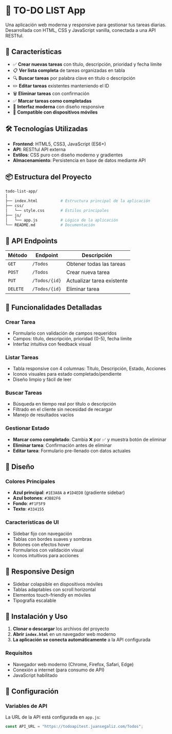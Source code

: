 # 📝 TO-DO LIST App

Una aplicación web moderna y responsive para gestionar tus tareas diarias. Desarrollada con HTML, CSS y JavaScript vanilla, conectada a una API RESTful.

## 🚀 Características

- ✅ **Crear nuevas tareas** con título, descripción, prioridad y fecha límite
- 📋 **Ver lista completa** de tareas organizadas en tabla
- 🔍 **Buscar tareas** por palabra clave en título o descripción
- ✏️ **Editar tareas** existentes manteniendo el ID
- 🗑️ **Eliminar tareas** con confirmación
- ✅ **Marcar tareas como completadas**
- 🎨 **Interfaz moderna** con diseño responsive
- 📱 **Compatible con dispositivos móviles**

## 🛠️ Tecnologías Utilizadas

- **Frontend**: HTML5, CSS3, JavaScript (ES6+)
- **API**: RESTful API externa
- **Estilos**: CSS puro con diseño moderno y gradientes
- **Almacenamiento**: Persistencia en base de datos mediante API

## 📦 Estructura del Proyecto
```bash
todo-list-app/
│
├── index.html          # Estructura principal de la aplicación
├── css/
│   └── style.css       # Estilos principales
├── js/
│   └── app.js          # Lógica de la aplicación
└── README.md           # Documentación
```


## 🔌 API Endpoints

| Método | Endpoint | Descripción |
|--------|----------|-------------|
| `GET` | `/Todos` | Obtener todas las tareas |
| `POST` | `/Todos` | Crear nueva tarea |
| `PUT` | `/Todos/{id}` | Actualizar tarea existente |
| `DELETE` | `/Todos/{id}` | Eliminar tarea |

## 🎯 Funcionalidades Detalladas

### Crear Tarea
- Formulario con validación de campos requeridos
- Campos: título, descripción, prioridad (0-5), fecha límite
- Interfaz intuitiva con feedback visual

### Listar Tareas
- Tabla responsive con 4 columnas: Título, Descripción, Estado, Acciones
- Iconos visuales para estado completado/pendiente
- Diseño limpio y fácil de leer

### Buscar Tareas
- Búsqueda en tiempo real por título o descripción
- Filtrado en el cliente sin necesidad de recargar
- Manejo de resultados vacíos

### Gestionar Estado
- **Marcar como completado**: Cambia ❌ por ✅ y muestra botón de eliminar
- **Eliminar tarea**: Confirmación antes de eliminar
- **Editar tarea**: Formulario pre-llenado con datos actuales

## 🎨 Diseño

### Colores Principales
- **Azul principal**: `#1E3A8A` a `#1D4ED8` (gradiente sidebar)
- **Azul botones**: `#3B82F6`
- **Fondo**: `#F1F5F9`
- **Texto**: `#334155`

### Características de UI
- Sidebar fijo con navegación
- Tablas con bordes suaves y sombras
- Botones con efectos hover
- Formularios con validación visual
- Iconos intuitivos para acciones

## 📱 Responsive Design
- Sidebar colapsible en dispositivos móviles
- Tablas adaptables con scroll horizontal
- Elementos touch-friendly en móviles
- Tipografía escalable

## 🚀 Instalación y Uso

1. **Clonar o descargar** los archivos del proyecto
2. **Abrir `index.html`** en un navegador web moderno
3. **La aplicación se conecta automáticamente** a la API configurada

### Requisitos
- Navegador web moderno (Chrome, Firefox, Safari, Edge)
- Conexión a internet (para consumo de API)
- JavaScript habilitado

## 🔧 Configuración

### Variables de API
La URL de la API está configurada en `app.js`:
```javascript
const API_URL = "https://todoapitest.juansegaliz.com/Todos";
